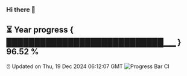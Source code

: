 ### Hi there 👋
⏳ Year progress { ████████████████████████████▁▁ } 96.52 %
---
⏰ Updated on Thu, 19 Dec 2024 06:12:07 GMT
![Progress Bar CI](https://github.com/Moyi321/Moyi321/workflows/Progress%20Bar%20CI/badge.svg)
